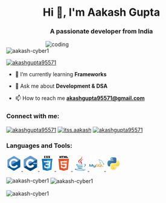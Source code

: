 <h1 align="center">Hi 👋, I'm Aakash Gupta</h1>
<h3 align="center">A passionate developer from India</h3>
<img align="right" alt="coding" width="400" src="https://camo.githubusercontent.com/7de37139d0b4c1ce40865e799b446c0e963a3dd8fb68d239707237c40604fa3d/68747470733a2f2f63646e2e6472696262626c652e636f6d2f75736572732f3733303730332f73637265656e73686f74732f363538313234332f6176656e746f2e676966"

<p align="left"> <img src="https://komarev.com/ghpvc/?username=aakash-cyber1&label=Profile%20views&color=0e75b6&style=flat" alt="aakash-cyber1" /> </p>

<p align="left"> <a href="https://twitter.com/akashgupta95571" target="blank"><img src="https://img.shields.io/twitter/follow/akashgupta95571?logo=twitter&style=for-the-badge" alt="akashgupta95571" /></a> </p>

- 🌱 I’m currently learning **Frameworks**

- 💬 Ask me about **Development & DSA**

- 📫 How to reach me **akashgupta95571@gmail.com**

<h3 align="left">Connect with me:</h3>
<p align="left">
<a href="https://twitter.com/akashgupta95571" target="blank"><img align="center" src="https://raw.githubusercontent.com/rahuldkjain/github-profile-readme-generator/master/src/images/icons/Social/twitter.svg" alt="akashgupta95571" height="30" width="40" /></a>
<a href="https://instagram.com/itss.aakash" target="blank"><img align="center" src="https://raw.githubusercontent.com/rahuldkjain/github-profile-readme-generator/master/src/images/icons/Social/instagram.svg" alt="itss.aakash" height="30" width="40" /></a>
<a href="https://www.leetcode.com/akashgupta95571" target="blank"><img align="center" src="https://raw.githubusercontent.com/rahuldkjain/github-profile-readme-generator/master/src/images/icons/Social/leet-code.svg" alt="akashgupta95571" height="30" width="40" /></a>
</p>

<h3 align="left">Languages and Tools:</h3>
<p align="left"> <a href="https://www.cprogramming.com/" target="_blank" rel="noreferrer"> <img src="https://raw.githubusercontent.com/devicons/devicon/master/icons/c/c-original.svg" alt="c" width="40" height="40"/> </a> <a href="https://www.w3schools.com/cpp/" target="_blank" rel="noreferrer"> <img src="https://raw.githubusercontent.com/devicons/devicon/master/icons/cplusplus/cplusplus-original.svg" alt="cplusplus" width="40" height="40"/> </a> <a href="https://www.w3schools.com/css/" target="_blank" rel="noreferrer"> <img src="https://raw.githubusercontent.com/devicons/devicon/master/icons/css3/css3-original-wordmark.svg" alt="css3" width="40" height="40"/> </a> <a href="https://www.w3.org/html/" target="_blank" rel="noreferrer"> <img src="https://raw.githubusercontent.com/devicons/devicon/master/icons/html5/html5-original-wordmark.svg" alt="html5" width="40" height="40"/> </a> <a href="https://www.java.com" target="_blank" rel="noreferrer"> <img src="https://raw.githubusercontent.com/devicons/devicon/master/icons/java/java-original.svg" alt="java" width="40" height="40"/> </a> <a href="https://www.mysql.com/" target="_blank" rel="noreferrer"> <img src="https://raw.githubusercontent.com/devicons/devicon/master/icons/mysql/mysql-original-wordmark.svg" alt="mysql" width="40" height="40"/> </a> <a href="https://www.python.org" target="_blank" rel="noreferrer"> <img src="https://raw.githubusercontent.com/devicons/devicon/master/icons/python/python-original.svg" alt="python" width="40" height="40"/> </a> </p>

<p><img align="left" src="https://github-readme-stats.vercel.app/api/top-langs?username=aakash-cyber1&show_icons=true&locale=en&layout=compact" alt="aakash-cyber1" /></p>

<p>&nbsp;<img align="center" src="https://github-readme-stats.vercel.app/api?username=aakash-cyber1&show_icons=true&locale=en" alt="aakash-cyber1" /></p>

<p><img align="center" src="https://github-readme-streak-stats.herokuapp.com/?user=aakash-cyber1&" alt="aakash-cyber1" /></p>
